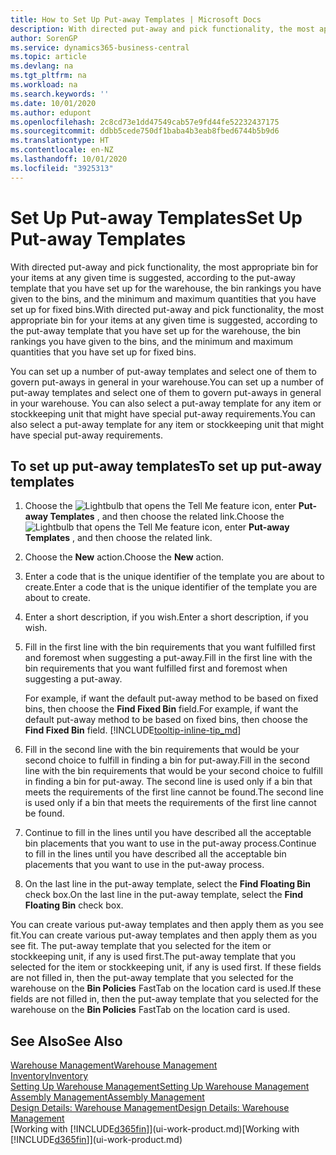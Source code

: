 ```yaml
---
title: How to Set Up Put-away Templates | Microsoft Docs
description: With directed put-away and pick functionality, the most appropriate bin for your items at any given time is suggested, according to the put-away template that you have set up for the warehouse, the bin rankings you have given to the bins, and the minimum and maximum quantities that you have set up for fixed bins.
author: SorenGP
ms.service: dynamics365-business-central
ms.topic: article
ms.devlang: na
ms.tgt_pltfrm: na
ms.workload: na
ms.search.keywords: ''
ms.date: 10/01/2020
ms.author: edupont
ms.openlocfilehash: 2c8cd73e1dd47549cab57e9fd44fe52232437175
ms.sourcegitcommit: ddbb5cede750df1baba4b3eab8fbed6744b5b9d6
ms.translationtype: HT
ms.contentlocale: en-NZ
ms.lasthandoff: 10/01/2020
ms.locfileid: "3925313"
---
```

# <a name="set-up-put-away-templates"></a><span data-ttu-id="2eeb1-103">Set Up Put-away Templates</span><span class="sxs-lookup"><span data-stu-id="2eeb1-103">Set Up Put-away Templates</span></span>

<span data-ttu-id="2eeb1-104">With directed put-away and pick functionality, the most appropriate bin for your items at any given time is suggested, according to the put-away template that you have set up for the warehouse, the bin rankings you have given to the bins, and the minimum and maximum quantities that you have set up for fixed bins.</span><span class="sxs-lookup"><span data-stu-id="2eeb1-104">With directed put-away and pick functionality, the most appropriate bin for your items at any given time is suggested, according to the put-away template that you have set up for the warehouse, the bin rankings you have given to the bins, and the minimum and maximum quantities that you have set up for fixed bins.</span></span>  

<span data-ttu-id="2eeb1-105">You can set up a number of put-away templates and select one of them to govern put-aways in general in your warehouse.</span><span class="sxs-lookup"><span data-stu-id="2eeb1-105">You can set up a number of put-away templates and select one of them to govern put-aways in general in your warehouse.</span></span> <span data-ttu-id="2eeb1-106">You can also select a put-away template for any item or stockkeeping unit that might have special put-away requirements.</span><span class="sxs-lookup"><span data-stu-id="2eeb1-106">You can also select a put-away template for any item or stockkeeping unit that might have special put-away requirements.</span></span>  

## <a name="to-set-up-put-away-templates"></a><span data-ttu-id="2eeb1-107">To set up put-away templates</span><span class="sxs-lookup"><span data-stu-id="2eeb1-107">To set up put-away templates</span></span>

1. <span data-ttu-id="2eeb1-108">Choose the ![Lightbulb that opens the Tell Me feature](media/ui-search/search_small.png "Tell me what you want to do") icon, enter **Put-away Templates** , and then choose the related link.</span><span class="sxs-lookup"><span data-stu-id="2eeb1-108">Choose the ![Lightbulb that opens the Tell Me feature](media/ui-search/search_small.png "Tell me what you want to do") icon, enter **Put-away Templates** , and then choose the related link.</span></span>  
2. <span data-ttu-id="2eeb1-109">Choose the **New** action.</span><span class="sxs-lookup"><span data-stu-id="2eeb1-109">Choose the **New** action.</span></span>  
3. <span data-ttu-id="2eeb1-110">Enter a code that is the unique identifier of the template you are about to create.</span><span class="sxs-lookup"><span data-stu-id="2eeb1-110">Enter a code that is the unique identifier of the template you are about to create.</span></span>  
4. <span data-ttu-id="2eeb1-111">Enter a short description, if you wish.</span><span class="sxs-lookup"><span data-stu-id="2eeb1-111">Enter a short description, if you wish.</span></span>  
5. <span data-ttu-id="2eeb1-112">Fill in the first line with the bin requirements that you want fulfilled first and foremost when suggesting a put-away.</span><span class="sxs-lookup"><span data-stu-id="2eeb1-112">Fill in the first line with the bin requirements that you want fulfilled first and foremost when suggesting a put-away.</span></span>

    <span data-ttu-id="2eeb1-113">For example, if want the default put-away method to be based on fixed bins, then choose the **Find Fixed Bin** field.</span><span class="sxs-lookup"><span data-stu-id="2eeb1-113">For example, if want the default put-away method to be based on fixed bins, then choose the **Find Fixed Bin** field.</span></span> [!INCLUDE[tooltip-inline-tip_md](includes/tooltip-inline-tip_md.md)]  
6. <span data-ttu-id="2eeb1-114">Fill in the second line with the bin requirements that would be your second choice to fulfill in finding a bin for put-away.</span><span class="sxs-lookup"><span data-stu-id="2eeb1-114">Fill in the second line with the bin requirements that would be your second choice to fulfill in finding a bin for put-away.</span></span> <span data-ttu-id="2eeb1-115">The second line is used only if a bin that meets the requirements of the first line cannot be found.</span><span class="sxs-lookup"><span data-stu-id="2eeb1-115">The second line is used only if a bin that meets the requirements of the first line cannot be found.</span></span>  
7. <span data-ttu-id="2eeb1-116">Continue to fill in the lines until you have described all the acceptable bin placements that you want to use in the put-away process.</span><span class="sxs-lookup"><span data-stu-id="2eeb1-116">Continue to fill in the lines until you have described all the acceptable bin placements that you want to use in the put-away process.</span></span>  
8. <span data-ttu-id="2eeb1-117">On the last line in the put-away template, select the **Find Floating Bin** check box.</span><span class="sxs-lookup"><span data-stu-id="2eeb1-117">On the last line in the put-away template, select the **Find Floating Bin** check box.</span></span>  

<span data-ttu-id="2eeb1-118">You can create various put-away templates and then apply them as you see fit.</span><span class="sxs-lookup"><span data-stu-id="2eeb1-118">You can create various put-away templates and then apply them as you see fit.</span></span> <span data-ttu-id="2eeb1-119">The put-away template that you selected for the item or stockkeeping unit, if any is used first.</span><span class="sxs-lookup"><span data-stu-id="2eeb1-119">The put-away template that you selected for the item or stockkeeping unit, if any is used first.</span></span> <span data-ttu-id="2eeb1-120">If these fields are not filled in, then the put-away template that you selected for the warehouse on the **Bin Policies** FastTab on the location card is used.</span><span class="sxs-lookup"><span data-stu-id="2eeb1-120">If these fields are not filled in, then the put-away template that you selected for the warehouse on the **Bin Policies** FastTab on the location card is used.</span></span>  

## <a name="see-also"></a><span data-ttu-id="2eeb1-121">See Also</span><span class="sxs-lookup"><span data-stu-id="2eeb1-121">See Also</span></span>

[<span data-ttu-id="2eeb1-122">Warehouse Management</span><span class="sxs-lookup"><span data-stu-id="2eeb1-122">Warehouse Management</span></span>](warehouse-manage-warehouse.md)  
[<span data-ttu-id="2eeb1-123">Inventory</span><span class="sxs-lookup"><span data-stu-id="2eeb1-123">Inventory</span></span>](inventory-manage-inventory.md)  
[<span data-ttu-id="2eeb1-124">Setting Up Warehouse Management</span><span class="sxs-lookup"><span data-stu-id="2eeb1-124">Setting Up Warehouse Management</span></span>](warehouse-setup-warehouse.md)  
[<span data-ttu-id="2eeb1-125">Assembly Management</span><span class="sxs-lookup"><span data-stu-id="2eeb1-125">Assembly Management</span></span>](assembly-assemble-items.md)  
[<span data-ttu-id="2eeb1-126">Design Details: Warehouse Management</span><span class="sxs-lookup"><span data-stu-id="2eeb1-126">Design Details: Warehouse Management</span></span>](design-details-warehouse-management.md)  
<span data-ttu-id="2eeb1-127">[Working with [!INCLUDE[d365fin](includes/d365fin_md.md)]](ui-work-product.md)</span><span class="sxs-lookup"><span data-stu-id="2eeb1-127">[Working with [!INCLUDE[d365fin](includes/d365fin_md.md)]](ui-work-product.md)</span></span>  
